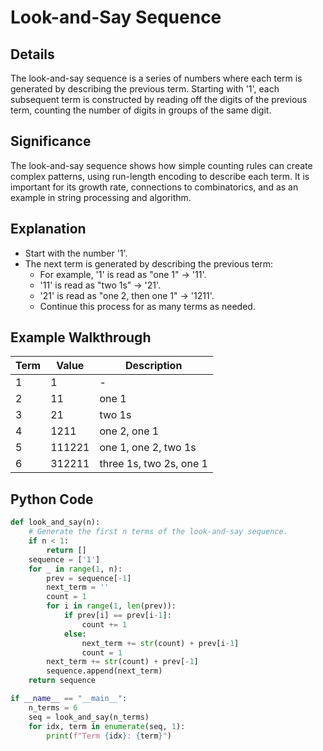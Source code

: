 # Look-and-Say Sequence

## Details
The look-and-say sequence is a series of numbers where each term is generated by describing the previous term. Starting with '1', each subsequent term is constructed by reading off the digits of the previous term, counting the number of digits in groups of the same digit.

## Significance
The look-and-say sequence shows how simple counting rules can create complex patterns, using run-length encoding to describe each term. It is important for its growth rate, connections to combinatorics, and as an example in string processing and algorithm.

## Explanation
- Start with the number '1'.
- The next term is generated by describing the previous term:
    - For example, '1' is read as "one 1" → '11'.
    - '11' is read as "two 1s" → '21'.
    - '21' is read as "one 2, then one 1" → '1211'.
    - Continue this process for as many terms as needed.

## Example Walkthrough
| Term | Value    | Description                      |
|------|----------|----------------------------------|
| 1    | 1        | -                                |
| 2    | 11       | one 1                            |
| 3    | 21       | two 1s                           |
| 4    | 1211     | one 2, one 1                     |
| 5    | 111221   | one 1, one 2, two 1s             |
| 6    | 312211   | three 1s, two 2s, one 1          |

## Python Code
```python
def look_and_say(n):
    # Generate the first n terms of the look-and-say sequence.
    if n < 1:
        return []
    sequence = ['1']
    for _ in range(1, n):
        prev = sequence[-1]
        next_term = ''
        count = 1
        for i in range(1, len(prev)):
            if prev[i] == prev[i-1]:
                count += 1
            else:
                next_term += str(count) + prev[i-1]
                count = 1
        next_term += str(count) + prev[-1]
        sequence.append(next_term)
    return sequence

if __name__ == "__main__":
    n_terms = 6
    seq = look_and_say(n_terms)
    for idx, term in enumerate(seq, 1):
        print(f"Term {idx}: {term}")
```

